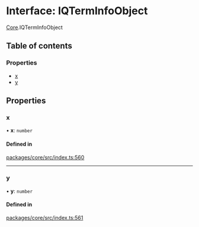 # Interface: IQTermInfoObject

[Core](../modules/Core.md).IQTermInfoObject

## Table of contents

### Properties

- [x](Core.IQTermInfoObject.md#x)
- [y](Core.IQTermInfoObject.md#y)

## Properties

### x

• **x**: `number`

#### Defined in

[packages/core/src/index.ts:560](https://github.com/iniquitybbs/iniquity/blob/976716f/packages/core/src/index.ts#L560)

___

### y

• **y**: `number`

#### Defined in

[packages/core/src/index.ts:561](https://github.com/iniquitybbs/iniquity/blob/976716f/packages/core/src/index.ts#L561)
